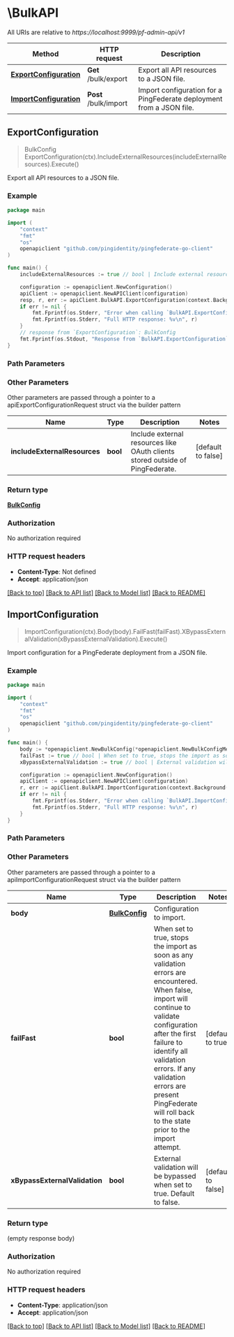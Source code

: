 # \BulkAPI

All URIs are relative to *https://localhost:9999/pf-admin-api/v1*

Method | HTTP request | Description
------------- | ------------- | -------------
[**ExportConfiguration**](BulkAPI.md#ExportConfiguration) | **Get** /bulk/export | Export all API resources to a JSON file.
[**ImportConfiguration**](BulkAPI.md#ImportConfiguration) | **Post** /bulk/import | Import configuration for a PingFederate deployment from a JSON file.



## ExportConfiguration

> BulkConfig ExportConfiguration(ctx).IncludeExternalResources(includeExternalResources).Execute()

Export all API resources to a JSON file.



### Example

```go
package main

import (
    "context"
    "fmt"
    "os"
    openapiclient "github.com/pingidentity/pingfederate-go-client"
)

func main() {
    includeExternalResources := true // bool | Include external resources like OAuth clients stored outside of PingFederate. (optional) (default to false)

    configuration := openapiclient.NewConfiguration()
    apiClient := openapiclient.NewAPIClient(configuration)
    resp, r, err := apiClient.BulkAPI.ExportConfiguration(context.Background()).IncludeExternalResources(includeExternalResources).Execute()
    if err != nil {
        fmt.Fprintf(os.Stderr, "Error when calling `BulkAPI.ExportConfiguration``: %v\n", err)
        fmt.Fprintf(os.Stderr, "Full HTTP response: %v\n", r)
    }
    // response from `ExportConfiguration`: BulkConfig
    fmt.Fprintf(os.Stdout, "Response from `BulkAPI.ExportConfiguration`: %v\n", resp)
}
```

### Path Parameters



### Other Parameters

Other parameters are passed through a pointer to a apiExportConfigurationRequest struct via the builder pattern


Name | Type | Description  | Notes
------------- | ------------- | ------------- | -------------
 **includeExternalResources** | **bool** | Include external resources like OAuth clients stored outside of PingFederate. | [default to false]

### Return type

[**BulkConfig**](BulkConfig.md)

### Authorization

No authorization required

### HTTP request headers

- **Content-Type**: Not defined
- **Accept**: application/json

[[Back to top]](#) [[Back to API list]](../README.md#documentation-for-api-endpoints)
[[Back to Model list]](../README.md#documentation-for-models)
[[Back to README]](../README.md)


## ImportConfiguration

> ImportConfiguration(ctx).Body(body).FailFast(failFast).XBypassExternalValidation(xBypassExternalValidation).Execute()

Import configuration for a PingFederate deployment from a JSON file.



### Example

```go
package main

import (
    "context"
    "fmt"
    "os"
    openapiclient "github.com/pingidentity/pingfederate-go-client"
)

func main() {
    body := *openapiclient.NewBulkConfig(*openapiclient.NewBulkConfigMetadata("PfVersion_example"), []openapiclient.ConfigOperation{*openapiclient.NewConfigOperation("ResourceType_example", "OperationType_example")}) // BulkConfig | Configuration to import.
    failFast := true // bool | When set to true, stops the import as soon as any validation errors are encountered. When false, import will continue to validate configuration after the first failure to identify all validation errors. If any validation errors are present PingFederate will roll back to the state prior to the import attempt. (optional) (default to true)
    xBypassExternalValidation := true // bool | External validation will be bypassed when set to true. Default to false. (optional) (default to false)

    configuration := openapiclient.NewConfiguration()
    apiClient := openapiclient.NewAPIClient(configuration)
    r, err := apiClient.BulkAPI.ImportConfiguration(context.Background()).Body(body).FailFast(failFast).XBypassExternalValidation(xBypassExternalValidation).Execute()
    if err != nil {
        fmt.Fprintf(os.Stderr, "Error when calling `BulkAPI.ImportConfiguration``: %v\n", err)
        fmt.Fprintf(os.Stderr, "Full HTTP response: %v\n", r)
    }
}
```

### Path Parameters



### Other Parameters

Other parameters are passed through a pointer to a apiImportConfigurationRequest struct via the builder pattern


Name | Type | Description  | Notes
------------- | ------------- | ------------- | -------------
 **body** | [**BulkConfig**](BulkConfig.md) | Configuration to import. | 
 **failFast** | **bool** | When set to true, stops the import as soon as any validation errors are encountered. When false, import will continue to validate configuration after the first failure to identify all validation errors. If any validation errors are present PingFederate will roll back to the state prior to the import attempt. | [default to true]
 **xBypassExternalValidation** | **bool** | External validation will be bypassed when set to true. Default to false. | [default to false]

### Return type

 (empty response body)

### Authorization

No authorization required

### HTTP request headers

- **Content-Type**: application/json
- **Accept**: application/json

[[Back to top]](#) [[Back to API list]](../README.md#documentation-for-api-endpoints)
[[Back to Model list]](../README.md#documentation-for-models)
[[Back to README]](../README.md)

